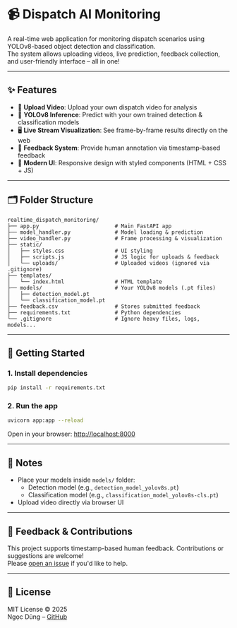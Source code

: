 # 📹 Dispatch AI Monitoring

A real-time web application for monitoring dispatch scenarios using YOLOv8-based object detection and classification.  
The system allows uploading videos, live prediction, feedback collection, and user-friendly interface – all in one!

---

## ✨ Features

- 🎥 **Upload Video**: Upload your own dispatch video for analysis
- 🧠 **YOLOv8 Inference**: Predict with your own trained detection & classification models
- 🖥 **Live Stream Visualization**: See frame-by-frame results directly on the web
- 📝 **Feedback System**: Provide human annotation via timestamp-based feedback
- 🎨 **Modern UI**: Responsive design with styled components (HTML + CSS + JS)

---

## 🗂 Folder Structure

```
realtime_dispatch_monitoring/
├── app.py                        # Main FastAPI app
├── model_handler.py              # Model loading & prediction
├── video_handler.py              # Frame processing & visualization
├── static/
│   ├── styles.css                # UI styling
│   ├── scripts.js                # JS logic for uploads & feedback
│   └── uploads/                  # Uploaded videos (ignored via .gitignore)
├── templates/
│   └── index.html                # HTML template
├── models/                       # Your YOLOv8 models (.pt files)
│   ├── detection_model.pt
│   └── classification_model.pt
├── feedback.csv                  # Stores submitted feedback
├── requirements.txt              # Python dependencies
└── .gitignore                    # Ignore heavy files, logs, models...
```

---

## 🚀 Getting Started

### 1. Install dependencies

```bash
pip install -r requirements.txt
```

### 2. Run the app

```bash
uvicorn app:app --reload
```

Open in your browser: [http://localhost:8000](http://localhost:8000)

---

## 📁 Notes

- Place your models inside `models/` folder:
  - Detection model (e.g., `detection_model_yolov8s.pt`)
  - Classification model (e.g., `classification_model_yolov8s-cls.pt`)
- Upload video directly via browser UI

---

## 📮 Feedback & Contributions

This project supports timestamp-based human feedback. Contributions or suggestions are welcome!  
Please [open an issue](https://github.com/ngocdung1512/dispatch-ai-monitoring/issues) if you'd like to help.

---

## 📜 License

MIT License © 2025  
Ngọc Dũng – [GitHub](https://github.com/ngocdung1512)
